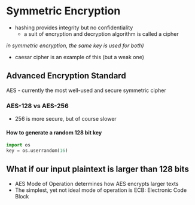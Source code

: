 # Symmetric Encryption

- hashing provides integrity but no confidentiality
  - a suit of encryption and decryption algorithm is called a cipher

*in symmetric encryption, the same key is used for both)*
- caesar cipher is an example of this (but a weak one)

## Advanced Encryption Standard
AES - currently the most well-used and secure symmetric cipher

### AES-128 vs AES-256
- 256 is more secure, but of course slower


#### How to generate a random 128 bit key
```python
import os
key = os.userrandom(16)
```

## What if our input plaintext is larger than 128 bits
- AES Mode of Operation determines how AES encrypts larger texts
- The simplest, yet not ideal mode of operation is ECB: Electronic Code Block

